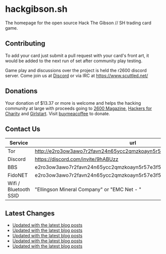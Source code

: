 # hackgibson.sh
The homepage for the open source Hack The Gibson // SH trading card game.


## Contributing

To add your card just submit a pull request with your card's front art, it would be added to the next run of set after community play testing.

Game play and discussions over the project is held the r2600 discord server. Come join us at [Discord](https://discord.com/invite/9hABUzz) or via IRC at https://www.scuttled.net/


## Donations

Your donation of $13.37 or more is welcome and helps the hacking community at large with proceeds going to [2600 Magazine](https://2600.com/), [Hackers for Charity](https://hackersforcharity.org) and [Girlstart](https://girlstart.org).  Visit [buymeacoffee](https://www.buymeacoffee.com/hackgibson.sh) to donate.


## Contact Us

Service | url
-|-
Tor | http://e2ro3ow3awo7r2favn24n65ycc2qmzkoayn5r57e3f56nvjwdcgg32ad.onion
Discord | https://discord.com/invite/9hABUzz
BBS | e2ro3ow3awo7r2favn24n65ycc2qmzkoayn5r57e3f56nvjwdcgg32ad.onion:23
FidoNET | e2ro3ow3awo7r2favn24n65ycc2qmzkoayn5r57e3f56nvjwdcgg32ad.onion:24554
Wifi / Bluetooth SSID | "Ellingson Mineral Company" or "EMC Net - <fidonet address>"

## Latest Changes
<!-- BLOG-POST-LIST:START -->
- [Updated with the latest blog posts](https://github.com/DFW2600/hackgibson.sh/commit/5a223770e69fa024f6a1cb9f6854d0d1c3335d43)
- [Updated with the latest blog posts](https://github.com/DFW2600/hackgibson.sh/commit/3a0876613610f0d8311bc1c4461eb7c75ce5019c)
- [Updated with the latest blog posts](https://github.com/DFW2600/hackgibson.sh/commit/c120ae0b0ecfd16cf08023353802faf67921f6a2)
- [Updated with the latest blog posts](https://github.com/DFW2600/hackgibson.sh/commit/61f2168a2bc582e96cf80652bdf63698ba523ad1)
- [Updated with the latest blog posts](https://github.com/DFW2600/hackgibson.sh/commit/cd60e58783b29dde2967d2f3c52ba04f7b60fd40)
<!-- BLOG-POST-LIST:END -->
